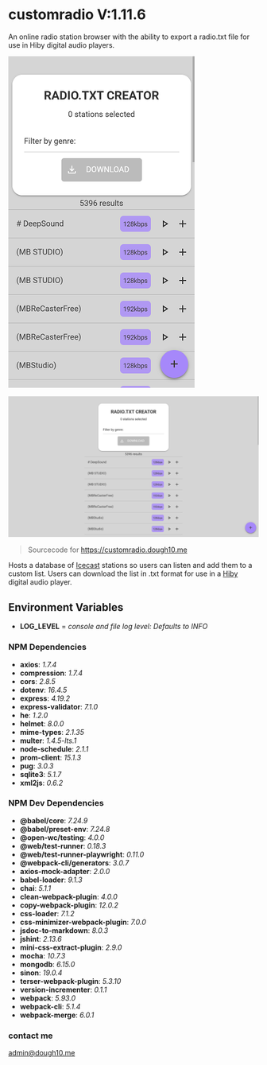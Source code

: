 # customradio V:1.11.6

An online radio station browser with the ability to export a radio.txt file for use in Hiby digital audio players.

![Mobile](src/screenshots/375x667.png)

![desktop](src/screenshots/1280x720.png)

> Sourcecode for <https://customradio.dough10.me>

Hosts a database of [Icecast](https://icecast.org/) stations so users can listen and add them to a custom list. Users can download the list in .txt format for use in a [Hiby](https://store.hiby.com/) digital audio player.

## Environment Variables

- **LOG_LEVEL** = *console and file log level: Defaults to INFO*

### NPM Dependencies

- **axios**: *1.7.4*
- **compression**: *1.7.4*
- **cors**: *2.8.5*
- **dotenv**: *16.4.5*
- **express**: *4.19.2*
- **express-validator**: *7.1.0*
- **he**: *1.2.0*
- **helmet**: *8.0.0*
- **mime-types**: *2.1.35*
- **multer**: *1.4.5-lts.1*
- **node-schedule**: *2.1.1*
- **prom-client**: *15.1.3*
- **pug**: *3.0.3*
- **sqlite3**: *5.1.7*
- **xml2js**: *0.6.2*

### NPM Dev Dependencies

- **@babel/core**: *7.24.9*
- **@babel/preset-env**: *7.24.8*
- **@open-wc/testing**: *4.0.0*
- **@web/test-runner**: *0.18.3*
- **@web/test-runner-playwright**: *0.11.0*
- **@webpack-cli/generators**: *3.0.7*
- **axios-mock-adapter**: *2.0.0*
- **babel-loader**: *9.1.3*
- **chai**: *5.1.1*
- **clean-webpack-plugin**: *4.0.0*
- **copy-webpack-plugin**: *12.0.2*
- **css-loader**: *7.1.2*
- **css-minimizer-webpack-plugin**: *7.0.0*
- **jsdoc-to-markdown**: *8.0.3*
- **jshint**: *2.13.6*
- **mini-css-extract-plugin**: *2.9.0*
- **mocha**: *10.7.3*
- **mongodb**: *6.15.0*
- **sinon**: *19.0.4*
- **terser-webpack-plugin**: *5.3.10*
- **version-incrementer**: *0.1.1*
- **webpack**: *5.93.0*
- **webpack-cli**: *5.1.4*
- **webpack-merge**: *6.0.1*

### contact me

<admin@dough10.me>
